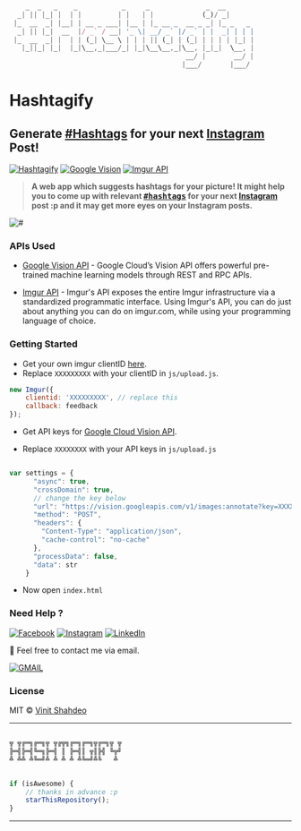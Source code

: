 
```javascript

    _  _   _    _           _     _              _  __       
  _| || |_| |  | |         | |   | |            (_)/ _|      
 |_  __  _| |__| | __ _ ___| |__ | |_ __ _  __ _ _| |_ _   _ 
  _| || |_|  __  |/ _` / __| '_ \| __/ _` |/ _` | |  _| | | |
 |_  __  _| |  | | (_| \__ \ | | | || (_| | (_| | | | | |_| |
   |_||_| |_|  |_|\__,_|___/_| |_|\__\__,_|\__, |_|_|  \__, |
                                            __/ |       __/ |
                                           |___/       |___/ 

```

# Hashtagify

## Generate [#Hashtags](https://github.com/vinitshahdeo/Hashtagify) for your next [Instagram]() Post!

[![Hashtagify](https://img.shields.io/badge/Hashtagify-dodgerblue.svg?style=flat&logo=instagram&logoColor=white)](http://githublookbook.com) [![Google Vision](https://img.shields.io/badge/Vision-API-critical.svg?style=flat&logo=google&logoColor=white)](https://cloud.google.com/vision/docs/quickstart) [![Imgur API](https://img.shields.io/badge/Imgur-API-critical.svg?style=flat&logo=highly&logoColor=white)](http://githublookbook.com)

> **A web app which suggests hashtags for your picture! It might help you to come up with relevant <kbd>[#hashtags](https://github.com/vinitshahdeo/Hashtagify)</kbd> for your next [Instagram]() post :p and it may get more eyes on your Instagram posts.**

![#](https://cdn-images-1.medium.com/max/1600/1*XPpoo_5jt2_EngZSdgZS2Q.png)

### APIs Used

- [Google Vision API](https://cloud.google.com/vision/docs/quickstart) - Google Cloud’s Vision API offers powerful pre-trained machine learning models through REST and RPC APIs.

- [Imgur API](https://github.com/carry0987/Imgur-Upload/) - Imgur's API exposes the entire Imgur infrastructure via a standardized programmatic interface. Using Imgur's API, you can do just about anything you can do on imgur.com, while using your programming language of choice.

### Getting Started

- Get your own imgur clientID [here](https://api.imgur.com/endpoints/image).
- Replace `XXXXXXXXX` with your clientID in `js/upload.js`.

```javascript
new Imgur({ 
    clientid: 'XXXXXXXXX', // replace this 
    callback: feedback 
});
```
- Get API keys for [Google Cloud Vision API](https://cloud.google.com/vision/docs/quickstart).

- Replace `XXXXXXXX` with your API keys in `js/upload.js`

```javascript

var settings = {
      "async": true,
      "crossDomain": true,
      // change the key below
      "url": "https://vision.googleapis.com/v1/images:annotate?key=XXXXXXXXXXXXXXXXXXX",
      "method": "POST",
      "headers": {
        "Content-Type": "application/json",
        "cache-control": "no-cache"
      },
      "processData": false,
      "data": str
    }

```

- Now open `index.html`

### Need Help ?

[![Facebook](https://img.shields.io/static/v1.svg?label=follow&message=@vinit.shahdeo&color=9cf&logo=facebook&style=flat&logoColor=white&colorA=informational)](https://www.facebook.com/vinit.shahdeo)  [![Instagram](https://img.shields.io/static/v1.svg?label=follow&message=@vinitshahdeo&color=grey&logo=instagram&style=flat&logoColor=white&colorA=critical)](https://www.instagram.com/vinitshahdeo/) [![LinkedIn](https://img.shields.io/static/v1.svg?label=connect&message=@vinitshahdeo&color=success&logo=linkedin&style=flat&logoColor=white&colorA=blue)](https://www.linkedin.com/in/vinitshahdeo/)

:email: Feel free to contact me via email.

[![GMAIL](https://img.shields.io/static/v1.svg?label=send&message=vinitshahdeo@gmail.com&color=red&logo=gmail&style=social)](https://www.github.com/vinitshahdeo)

### License

MIT &copy; [Vinit Shahdeo](https://github.com/vinitshahdeo/Hashtagify/blob/master/LICENSE)

---------

```javascript

╦ ╦╔═╗╔═╗╦ ╦╔╦╗╔═╗╔═╗╦╔═╗╦ ╦
╠═╣╠═╣╚═╗╠═╣ ║ ╠═╣║ ╦║╠╣ ╚╦╝
╩ ╩╩ ╩╚═╝╩ ╩ ╩ ╩ ╩╚═╝╩╚   ╩ 


if (isAwesome) {
    // thanks in advance :p
    starThisRepository();
}

```

-----------



